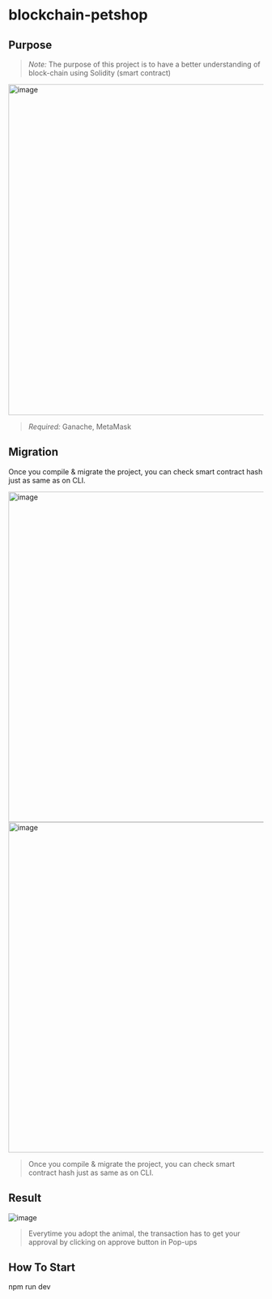 # blockchain-petshop

## Purpose

> *Note:* The purpose of this project is to have a better understanding of block-chain using Solidity (smart contract)

<img width="653" alt="image" src="https://user-images.githubusercontent.com/87864058/155993139-25315dd1-5ffc-46db-91d4-b9bf1960cf52.png">


> *Required:* Ganache, MetaMask


## Migration

Once you compile & migrate the project, you can check smart contract hash just as same as on CLI. 

<img width="652" alt="image" src="https://user-images.githubusercontent.com/87864058/155994114-f0eab3af-c758-4209-83e1-430b2bae11d1.png">

<img width="652" alt="image" src="https://user-images.githubusercontent.com/87864058/155994011-7e0e2d25-9547-4580-8fd8-8d1b68daf5ea.png">

> Once you compile & migrate the project, you can check smart contract hash just as same as on CLI. 




## Result

![image](https://user-images.githubusercontent.com/87864058/155996028-46228b3e-148e-4645-bbba-9ee1575d504d.png)

> Everytime you adopt the animal, the transaction has to get your approval by clicking on approve button in Pop-ups


## How To Start

npm run dev
